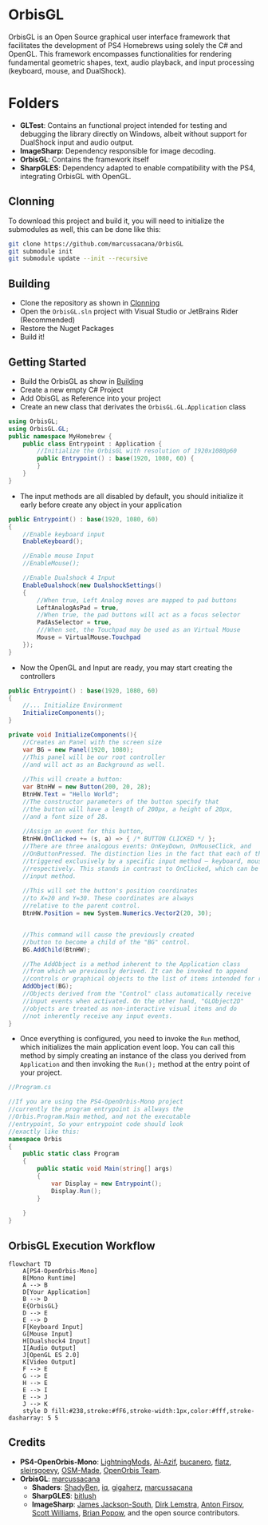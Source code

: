 # OrbisGL

OrbisGL is an Open Source graphical user interface framework that facilitates the development of PS4 Homebrews using solely the C# and OpenGL.
This framework encompasses functionalities for rendering fundamental geometric shapes, text, audio playback, and input processing (keyboard, mouse, and DualShock).

# Folders

- **GLTest**: Contains an functional project intended for testing and debugging the library directly on Windows, albeit without support for DualShock input and audio output.
- **ImageSharp**:  Dependency responsible for image decoding.
- **OrbisGL**: Contains the framework itself
- **SharpGLES**: Dependency adapted to enable compatibility with the PS4, integrating OrbisGL with OpenGL.

## Clonning

To download this project and build it, you will need to initialize the submodules as well, this can be done like this:
```sh
git clone https://github.com/marcussacana/OrbisGL
git submodule init
git submodule update --init --recursive
```

## Building

- Clone the repository as shown in [Clonning](#Clonning)
- Open the `OrbisGL.sln` project with Visual Studio or JetBrains Rider (Recommended)
- Restore the Nuget Packages
- Build it!

## Getting Started
- Build the OrbisGL as show in [Building](#Building)
- Create a new empty C# Project
- Add ObisGL as Reference into your project
- Create an new class that derivates the `OrbisGL.GL.Application` class
```csharp
using OrbisGL;
using OrbisGL.GL;
public namespace MyHomebrew {
	public class Entrypoint : Application {
		//Initialize the OrbisGL with resolution of 1920x1080p60 
		public Entrypoint() : base(1920, 1080, 60) {
		}
	}
}
```
- The input methods are all disabled by default, you should initialize it early before create any object in your application
```csharp
public Entrypoint() : base(1920, 1080, 60)
{
    //Enable keyboard input
    EnableKeyboard();

    //Enable mouse Input
    //EnableMouse();

    //Enable Dualshock 4 Input 
    EnableDualshock(new DualshockSettings() 
    {
        //When true, Left Analog moves are mapped to pad buttons
        LeftAnalogAsPad = true, 
        //When true, the pad buttons will act as a focus selector
        PadAsSelector = true,
        ///When set, the Touchpad may be used as an Virtual Mouse
        Mouse = VirtualMouse.Touchpad
    });
}
```
- Now the OpenGL and Input are ready, you may start creating the controllers
```csharp
public Entrypoint() : base(1920, 1080, 60)
{
	//... Initialize Environment
	InitializeComponents();
}

private void InitializeComponents(){
	//Creates an Panel with the screen size
	var BG = new Panel(1920, 1080);
	//This panel will be our root controller
	//and will act as an Background as well.
	
	//This will create a button:
	var BtnHW = new Button(200, 20, 28);
	BtnHW.Text = "Hello World";
	//The constructor parameters of the button specify that
	//the button will have a length of 200px, a height of 20px,
	//and a font size of 28.
	
	//Assign an event for this button,
	BtnHW.OnClicked += (s, a) => { /* BUTTON CLICKED */ };
	//There are three analogous events: OnKeyDown, OnMouseClick, and
	//OnButtonPressed. The distinction lies in the fact that each of these events is
	//triggered exclusively by a specific input method – keyboard, mouse, or DualShock, 
	//respectively. This stands in contrast to OnClicked, which can be activated by any
	//input method.
	
	//This will set the button's position coordinates
	//to X=20 and Y=30. These coordinates are always
	//relative to the parent control.
	BtnHW.Position = new System.Numerics.Vector2(20, 30);


	//This command will cause the previously created
	//button to become a child of the "BG" control.
	BG.AddChild(BtnHW);

	//The AddObject is a method inherent to the Application class
	//from which we previously derived. It can be invoked to append
	//controls or graphical objects to the list of items intended for rendering.
	AddObject(BG);
	//Objects derived from the "Control" class automatically receive
	//input events when activated. On the other hand, "GLObject2D"
	//objects are treated as non-interactive visual items and do
	//not inherently receive any input events.
}
```
- Once everything is configured, you need to invoke the `Run` method, which initializes the main application event loop. You can call this method by simply creating an instance of the class you derived from `Application` and then invoking the `Run();` method at the entry point of your project.
```csharp
//Program.cs

//If you are using the PS4-OpenOrbis-Mono project
//currently the program entrypoint is allways the 
//Orbis.Program.Main method, and not the executable
//entrypoint, So your entrypoint code should look
//exactly like this:
namespace Orbis
{
    public static class Program
    {
        public static void Main(string[] args)
        {
            var Display = new Entrypoint();
            Display.Run();
        }
      
    }
}
```

## OrbisGL Execution Workflow

```mermaid
flowchart TD
    A[PS4-OpenOrbis-Mono]
    B[Mono Runtime]
    A --> B
    D[Your Application]
    B --> D
    E{OrbisGL}
    D --> E
    E --> D
    F[Keyboard Input]
    G[Mouse Input]
    H[Dualshock4 Input]
    I[Audio Output]
    J[OpenGL ES 2.0]
    K[Video Output]
    F --> E
    G --> E
    H --> E
    E --> I
    E --> J
    J --> K
    style D fill:#238,stroke:#fF6,stroke-width:1px,color:#fff,stroke-dasharray: 5 5
```

## Credits

- **PS4-OpenOrbis-Mono**: [LightningMods](https://github.com/LightningMods), [Al-Azif](https://github.com/Al-Azif), [bucanero](https://github.com/bucanero/bucanero), [flatz](https://github.com/flatz), [sleirsgoevy](https://github.com/sleirsgoevy), [OSM-Made](https://github.com/OSM-Made), [OpenOrbis Team](https://github.com/orgs/OpenOrbis/people).
- **OrbisGL**: [marcussacana](https://github.com/marcussacana)
	- **Shaders**: [ShadyBen](https://www.shadertoy.com/user/ShadyBen), [iq](https://www.shadertoy.com/user/iq), [gigaherz](https://www.shadertoy.com/user/gigaherz), [marcussacana](https://github.com/marcussacana)
	- **SharpGLES**: [bitlush](https://github.com/bitlush)
	- **ImageSharp**: [James Jackson-South](https://github.com/jimbobsquarepants), [Dirk Lemstra](https://github.com/dlemstra), [Anton Firsov](https://github.com/antonfirsov), [Scott Williams](https://github.com/tocsoft), [Brian Popow](https://github.com/brianpopow), and the open source contributors.
